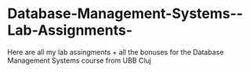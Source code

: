 # Database-Management-Systems--Lab-Assignments-
Here are all my lab assingments + all the bonuses for the Database Management Systems course from UBB Cluj
